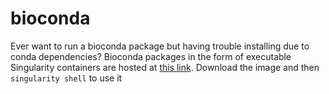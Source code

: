 # bioconda
Ever want to run a bioconda package but having trouble installing due to conda dependencies?
Bioconda packages in the form of executable Singularity containers are hosted at [this link](https://depot.galaxyproject.org/singularity/).
Download the image and then `singularity shell` to use it
